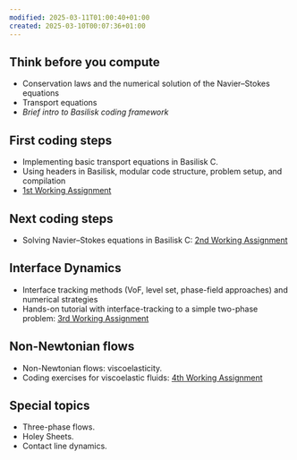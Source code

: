 ```yaml
---
modified: 2025-03-11T01:00:40+01:00
created: 2025-03-10T00:07:36+01:00
---
```


## Think before you compute
- Conservation laws and the numerical solution of the Navier–Stokes equations
- Transport equations
- *Brief intro to Basilisk coding framework*

## First coding steps
- Implementing basic transport equations in Basilisk C.
- Using headers in Basilisk, modular code structure, problem setup, and compilation
- [1st Working Assignment](1st-workingAssignment)

## Next coding steps
- Solving Navier–Stokes equations in Basilisk C: [2nd Working Assignment](2nd-workingAssignment.md)

## Interface Dynamics
- Interface tracking methods (VoF, level set, phase-field approaches) and numerical strategies
- Hands-on tutorial with interface-tracking to a simple two-phase problem: [3rd Working Assignment](https://blogs.comphy-lab.org/Lecture-Notes/Basilisk101/3rd-workingAssignment)

## Non-Newtonian flows
  - Non-Newtonian flows: viscoelasticity.
  - Coding exercises for viscoelastic fluids: [4th Working Assignment](https://blogs.comphy-lab.org/Lecture-Notes/Basilisk101/4th-workingAssignment)

## Special topics
  - Three-phase flows.
  - Holey Sheets.
  - Contact line dynamics. 